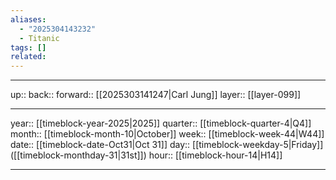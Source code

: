 ```yaml
---
aliases:
  - "2025304143232"
  - Titanic
tags: []
related:
---
```




***

up:: 
back:: 
forward:: [[2025303141247|Carl Jung]]
layer:: [[layer-099]]

***

year:: [[timeblock-year-2025|2025]]
quarter:: [[timeblock-quarter-4|Q4]]
month:: [[timeblock-month-10|October]]
week:: [[timeblock-week-44|W44]]
date:: [[timeblock-date-Oct31|Oct 31]]
day:: [[timeblock-weekday-5|Friday]] ([[timeblock-monthday-31|31st]])
hour:: [[timeblock-hour-14|H14]]

***
